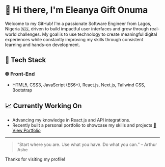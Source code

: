 # 👋 Hi there, I'm Eleanya Gift Onuma

Welcome to my GitHub! I'm a passionate Software Engineer from Lagos, Nigeria 🇳🇬, driven to build impactful user interfaces and grow through real-world challenges. My goal is to use technology to create meaningful digital experiences while constantly improving my skills through consistent learning and hands-on development.

## 🧰 Tech Stack

### 🌐 Front-End
- HTML5, CSS3, JavaScript (ES6+), React.js, Next.js, Tailwind CSS, Bootstrap

## 📈 Currently Working On
- Advancing my knowledge in React.js and API integrations.
- Recently built a personal portfolio to showcase my skills and projects  [🔗 View Portfolio](https://onumaeleanya.vercel.app/)
  
---
> “Start where you are. Use what you have. Do what you can.” – Arthur Ashe

Thanks for visiting my profile!
